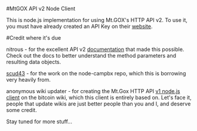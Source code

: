#MtGOX API v2 Node Client

This is node.js implementation for using Mt.GOX's HTTP API v2.
To use it, you must have already created an API Key on their [website](https://mtgox.com/security).

#Credit where it's due

nitrous - for the excellent API v2 [documentation](https://bitbucket.org/nitrous/mtgox-api/) that made this possible. Check out the docs to better understand the method parameters and resulting data objects.

[scud43](https://github.com/scud43) - for the work on the node-campbx repo, which this is borrowing very heavily from.

anonymous wiki updater - for creating the Mt.Gox HTTP API [v1 node.js client](https://en.bitcoin.it/wiki/Node.js_Example) on the bitcoin wiki, which this client is entirely based on.  Let's face it, people that update wikis are just better people than you and I, and deserve some credit.  



Stay tuned for more stuff...



